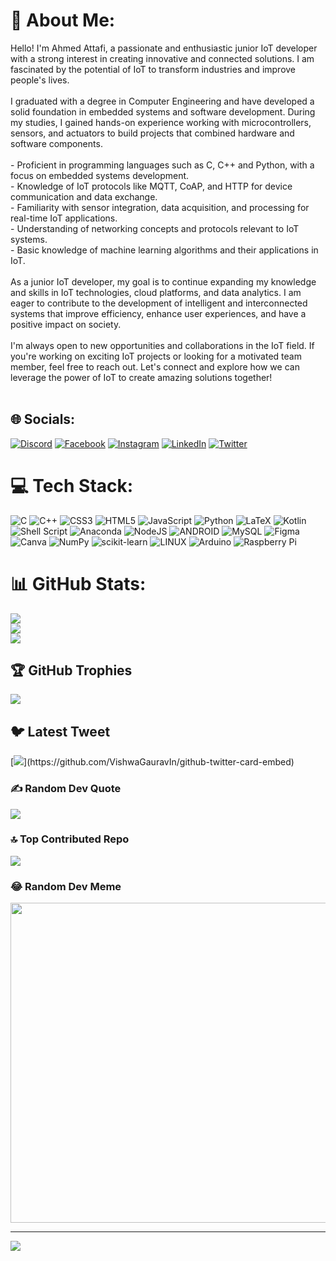 # 💫 About Me:
Hello! I'm Ahmed Attafi, a passionate and enthusiastic junior IoT developer with a strong interest in creating innovative and connected solutions. I am fascinated by the potential of IoT to transform industries and improve people's lives.<br><br>I graduated with a degree in Computer Engineering and have developed a solid foundation in embedded systems and software development. During my studies, I gained hands-on experience working with microcontrollers, sensors, and actuators to build projects that combined hardware and software components.<br><br>- Proficient in programming languages such as C, C++ and Python, with a focus on embedded systems development.<br>- Knowledge of IoT protocols like MQTT, CoAP, and HTTP for device communication and data exchange.<br>- Familiarity with sensor integration, data acquisition, and processing for real-time IoT applications.<br>- Understanding of networking concepts and protocols relevant to IoT systems.<br>- Basic knowledge of machine learning algorithms and their applications in IoT.<br><br>As a junior IoT developer, my goal is to continue expanding my knowledge and skills in IoT technologies, cloud platforms, and data analytics. I am eager to contribute to the development of intelligent and interconnected systems that improve efficiency, enhance user experiences, and have a positive impact on society.<br><br>I'm always open to new opportunities and collaborations in the IoT field. If you're working on exciting IoT projects or looking for a motivated team member, feel free to reach out. Let's connect and explore how we can leverage the power of IoT to create amazing solutions together!<br><br>


## 🌐 Socials:
[![Discord](https://img.shields.io/badge/Discord-%237289DA.svg?logo=discord&logoColor=white)](https://discord.gg/Attafi#1497) [![Facebook](https://img.shields.io/badge/Facebook-%231877F2.svg?logo=Facebook&logoColor=white)](https://facebook.com/profile.php?id=100009140374510) [![Instagram](https://img.shields.io/badge/Instagram-%23E4405F.svg?logo=Instagram&logoColor=white)](https://instagram.com/Justattafi) [![LinkedIn](https://img.shields.io/badge/LinkedIn-%230077B5.svg?logo=linkedin&logoColor=white)](https://linkedin.com/in/ahmed-attafi/) [![Twitter](https://img.shields.io/badge/Twitter-%231DA1F2.svg?logo=Twitter&logoColor=white)](https://twitter.com/ahmedattafi_) 

# 💻 Tech Stack:
![C](https://img.shields.io/badge/c-%2300599C.svg?style=for-the-badge&logo=c&logoColor=white) ![C++](https://img.shields.io/badge/c%23-%23239120.svg?style=for-the-badge&logo=c-sharp&logoColor=white) ![CSS3](https://img.shields.io/badge/css3-%231572B6.svg?style=for-the-badge&logo=css3&logoColor=white) ![HTML5](https://img.shields.io/badge/html5-%23E34F26.svg?style=for-the-badge&logo=html5&logoColor=white) ![JavaScript](https://img.shields.io/badge/javascript-%23323330.svg?style=for-the-badge&logo=javascript&logoColor=%23F7DF1E) ![Python](https://img.shields.io/badge/python-3670A0?style=for-the-badge&logo=python&logoColor=ffdd54) ![LaTeX](https://img.shields.io/badge/latex-%23008080.svg?style=for-the-badge&logo=latex&logoColor=white) ![Kotlin](https://img.shields.io/badge/kotlin-%230095D5.svg?style=for-the-badge&logo=kotlin&logoColor=white) ![Shell Script](https://img.shields.io/badge/shell_script-%23121011.svg?style=for-the-badge&logo=gnu-bash&logoColor=white) ![Anaconda](https://img.shields.io/badge/Anaconda-%2344A833.svg?style=for-the-badge&logo=anaconda&logoColor=white) ![NodeJS](https://img.shields.io/badge/node.js-6DA55F?style=for-the-badge&logo=node.js&logoColor=white) ![ANDROID](https://img.shields.io/badge/android-%2320232a.svg?style=for-the-badge&logo=android&logoColor=%a4c639) ![MySQL](https://img.shields.io/badge/mysql-%2300f.svg?style=for-the-badge&logo=mysql&logoColor=white) 	![Figma](https://img.shields.io/badge/figma-%23F24E1E.svg?style=for-the-badge&logo=figma&logoColor=white) ![Canva](https://img.shields.io/badge/Canva-%2300C4CC.svg?style=for-the-badge&logo=Canva&logoColor=white) ![NumPy](https://img.shields.io/badge/numpy-%23013243.svg?style=for-the-badge&logo=numpy&logoColor=white) ![scikit-learn](https://img.shields.io/badge/scikit--learn-%23F7931E.svg?style=for-the-badge&logo=scikit-learn&logoColor=white) ![LINUX](https://img.shields.io/badge/Linux-FCC624?style=for-the-badge&logo=linux&logoColor=black) ![Arduino](https://img.shields.io/badge/-Arduino-00979D?style=for-the-badge&logo=Arduino&logoColor=white) ![Raspberry Pi](https://img.shields.io/badge/-RaspberryPi-C51A4A?style=for-the-badge&logo=Raspberry-Pi)
# 📊 GitHub Stats:
![](https://github-readme-stats.vercel.app/api?username=Attafii&theme=radical&hide_border=false&include_all_commits=false&count_private=false)<br/>
![](https://github-readme-streak-stats.herokuapp.com/?user=Attafii&theme=radical&hide_border=false)<br/>
![](https://github-readme-stats.vercel.app/api/top-langs/?username=Attafii&theme=radical&hide_border=false&include_all_commits=false&count_private=false&layout=compact)

## 🏆 GitHub Trophies
![](https://github-profile-trophy.vercel.app/?username=Attafii&theme=radical&no-frame=true&no-bg=false&margin-w=4)

## 🐦 Latest Tweet
[![](https://gtce.itsvg.in/api?username=ahmedattafi_)](https://github.com/VishwaGauravIn/github-twitter-card-embed)

### ✍️ Random Dev Quote
![](https://quotes-github-readme.vercel.app/api?type=horizontal&theme=radical)

### 🔝 Top Contributed Repo
![](https://github-contributor-stats.vercel.app/api?username=Attafii&limit=5&theme=dracula&combine_all_yearly_contributions=true)

### 😂 Random Dev Meme
<img src="https://rm.up.railway.app/" width="512px"/>

---
[![](https://visitcount.itsvg.in/api?id=Attafii&icon=0&color=10)](https://visitcount.itsvg.in)

<!-- Proudly created with GPRM ( https://gprm.itsvg.in ) -->
